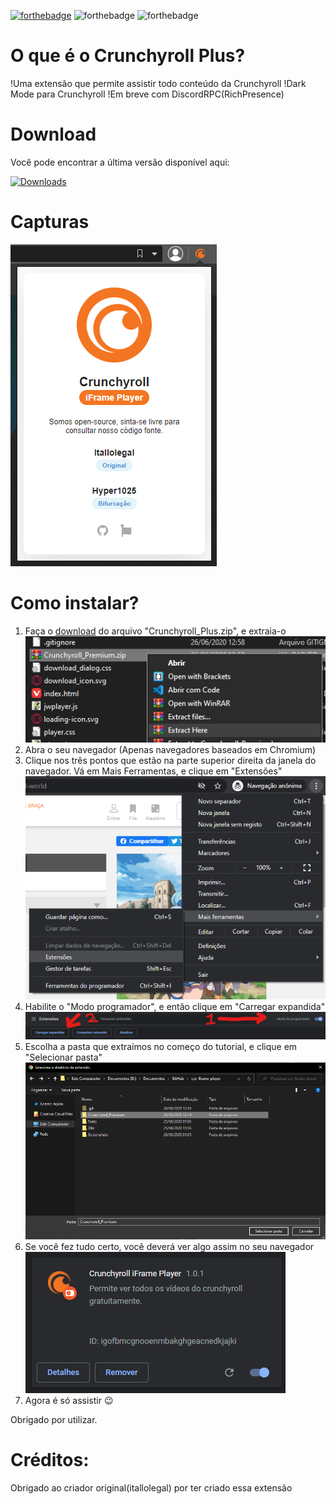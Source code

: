 [![forthebadge](https://forthebadge.com/images/badges/made-with-javascript.svg)](https://forthebadge.com) ![forthebadge](https://forthebadge.com/images/badges/built-with-love.svg) ![forthebadge](https://forthebadge.com/images/badges/60-percent-of-the-time-works-every-time.svg)

# O que é o Crunchyroll Plus?
 !Uma extensão que permite assistir todo conteúdo da Crunchyroll
 !Dark Mode para Crunchyroll
 !Em breve com DiscordRPC(RichPresence)

# Download
Você pode encontrar a última versão disponível aqui:
<!-- [![Downloads](https://img.shields.io/github/downloads/itallolegal/crp-iframe-player/total.svg)](https://github.com/NedcloarBR/Crunchyroll_Plus/releases/latest)  -->
[![Downloads](https://img.shields.io/github/downloads/NedcloarBR/Crunchyroll_Plus/total.svg)](https://github.com/NedcloarBR/Crunchyroll_Plus/releases/latest)

# Capturas

![Extensão](https://raw.githubusercontent.com/NedcloarBR/Crunchyroll_Plus/master/Screenshots/01.png?raw=true)

# Como instalar?

 1. Faça o [download](#Download) do arquivo "Crunchyroll_Plus.zip", e extraia-o
 ![Extraindo arquivo baixado](https://raw.githubusercontent.com/NedcloarBR/Crunchyroll_Plus/master/Screenshots/instalacao-3.png?raw=true)
 2. Abra o seu navegador (Apenas navegadores baseados em Chromium)
 3. Clique nos três pontos que estão na parte superior direita da janela do navegador. Vá em Mais Ferramentas, e clique em "Extensões" 
 ![Abrindo gerenciador de extensões](https://raw.githubusercontent.com/NedcloarBR/Crunchyroll_Plus/master/Screenshots/instalacao-1.png?raw=true)
 4. Habilite o "Modo programador", e então clique em "Carregar expandida"
 ![Habilitando modo programador, e carregando extensão](https://raw.githubusercontent.com/NedcloarBR/Crunchyroll_Plus/master/Screenshots/instalacao-2.png?raw=true)
 5. Escolha a pasta que extraímos no começo do tutorial, e clique em "Selecionar pasta"
 ![Carregando extensão para o navegador](https://raw.githubusercontent.com/NedcloarBR/Crunchyroll_Plus/master/Screenshots/instalacao-4.png?raw=true)
 6. Se você fez tudo certo, você deverá ver algo assim no seu navegador 
 ![Detalhes da extensão instalada](https://raw.githubusercontent.com/NedcloarBR/Crunchyroll_Plus/master/Screenshots/instalacao-5.png?raw=true)
 7. Agora é só assistir 😉

Obrigado por utilizar.

# Créditos:
 Obrigado ao criador original(itallolegal) por ter criado essa extensão 
